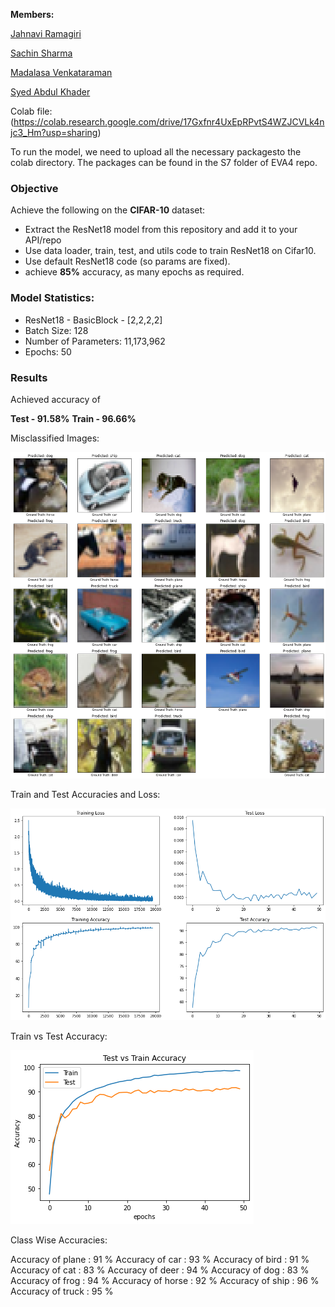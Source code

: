 **Members:**

[Jahnavi Ramagiri](https://canvas.instructure.com/courses/1804302/users/25685093)

[Sachin Sharma](https://canvas.instructure.com/courses/1804302/users/23724529)

[Madalasa Venkataraman](https://canvas.instructure.com/courses/1804302/users/25685106)

[Syed Abdul Khader](https://canvas.instructure.com/courses/1804302/users/25685109)

Colab file:(https://colab.research.google.com/drive/17Gxfnr4UxEpRPvtS4WZJCVLk4njc3_Hm?usp=sharing)

To run the model, we need to upload all the necessary packagesto the colab directory. The packages can be found in the S7 folder of EVA4 repo.


### **Objective**

Achieve the following on the **CIFAR-10** dataset:

- Extract the ResNet18 model from this repository and add it to your API/repo
- Use data loader, train, test, and utils code to train ResNet18 on Cifar10.
- Use default ResNet18 code (so params are fixed).
- achieve **85%** accuracy, as many epochs as required.

### **Model Statistics:**

- ResNet18 - BasicBlock - [2,2,2,2]
- Batch Size: 128
- Number of Parameters: 11,173,962
- Epochs: 50

### **Results**

Achieved accuracy of

**Test - 91.58%**
**Train - 96.66%**

Misclassified Images:

![MissClassifiedImages](https://github.com/JahnaviRamagiri/EVA-B2/blob/master/S8/output/MissClassify.png)

Train and Test Accuracies and Loss:

![Test-Train Accuracy and Loss](https://github.com/JahnaviRamagiri/EVA-B2/blob/master/S8/output/LossandAcc.png)

Train vs Test Accuracy:

![Test-vs-Train Accuracy](https://github.com/JahnaviRamagiri/EVA-B2/blob/master/S8/output/TestvTrainAcc.png)

Class Wise Accuracies:

Accuracy of plane : 91 %
Accuracy of   car : 93 %
Accuracy of  bird : 91 %
Accuracy of   cat : 83 %
Accuracy of  deer : 94 %
Accuracy of   dog : 83 %
Accuracy of  frog : 94 %
Accuracy of horse : 92 %
Accuracy of  ship : 96 %
Accuracy of truck : 95 % 

